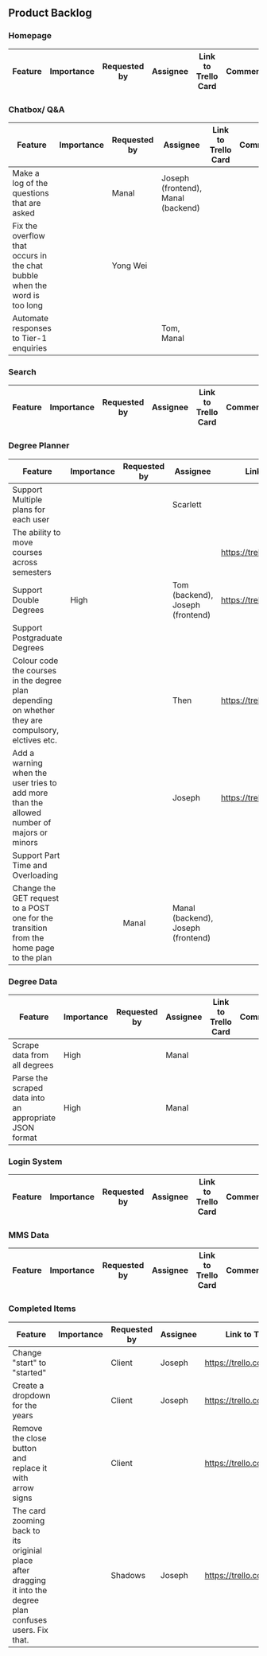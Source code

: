 ## Product Backlog

### Homepage

Feature | Importance | Requested by | Assignee | Link to Trello Card | Comments
--- | --- | --- | --- | --- | ---


### Chatbox/ Q&A

Feature | Importance | Requested by | Assignee | Link to Trello Card | Comments
--- | --- | --- | --- | --- | ---
Make a log of the questions that are asked | | Manal | Joseph (frontend), Manal (backend)| |
Fix the overflow that occurs in the chat bubble when the word is too long | | Yong Wei | | | 
Automate responses to Tier-1 enquiries | | | Tom, Manal | |


### Search

Feature | Importance | Requested by | Assignee | Link to Trello Card | Comments
--- | --- | --- | --- | --- | ---

### Degree Planner

Feature | Importance | Requested by | Assignee | Link to Trello Card | Comments
--- | --- | --- | --- | --- | ---
Support Multiple plans for each user | | | Scarlett | |
The ability to move courses across semesters | | | | https://trello.com/c/fqa2rD1L | 
Support Double Degrees | High | | Tom (backend), Joseph (frontend) | https://trello.com/c/XkKu7Pwm |  
Support Postgraduate Degrees | | | | |  
Colour code the courses in the degree plan depending on whether they are compulsory, elctives etc. | | | Then | https://trello.com/c/PuxYMCZL |
Add a warning when the user tries to add more than the allowed number of majors or minors | | | Joseph | https://trello.com/c/H5wZmRXZ |
Support Part Time and Overloading | | | | |
Change the GET request to a POST one for the transition from the home page to the plan | | Manal | Manal (backend), Joseph (frontend) | | 



### Degree Data

Feature | Importance | Requested by | Assignee | Link to Trello Card | Comments
--- | --- | --- | --- | --- | ---
Scrape data from all degrees | High | | Manal | |
Parse the scraped data into an appropriate JSON format | High | | Manal | |

### Login System

Feature | Importance | Requested by | Assignee | Link to Trello Card | Comments
--- | --- | --- | --- | --- | ---

### MMS Data

Feature | Importance | Requested by | Assignee | Link to Trello Card | Comments
--- | --- | --- | --- | --- | ---



### Completed Items

Feature | Importance | Requested by | Assignee | Link to Trello Card | Comments
--- | --- | --- | --- | --- | ---
Change "start" to "started" |  | Client | Joseph | https://trello.com/c/7mxap6j7 |
Create a dropdown for the years |  | Client | Joseph | https://trello.com/c/7mxap6j7 |
Remove the close button and replace it with arrow signs | | Client | | https://trello.com/c/7mxap6j7 | 
The card zooming back to its originial place after dragging it into the degree plan confuses users. Fix that. | | Shadows | Joseph | https://trello.com/c/7mxap6j7 |

